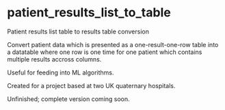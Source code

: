 # patient_results_list_to_table
Patient results list table to results table conversion

Convert patient data which is presented as a one-result-one-row table into a datatable where one row is one time for one patient which contains multiple results accross columns.

Useful for feeding into ML algorithms.

Created for a project based at two UK quaternary hospitals.

Unfinished; complete version coming soon.
